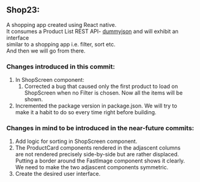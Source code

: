 ## Shop23:

A shopping app created using React native.  
It consumes a Product List REST API- [dummyjson](https://dummyjson.com/docs) and will exhibit an interface  
similar to a shopping app i.e. filter, sort etc.  
And then we will go from there.

### Changes introduced in this commit:

1. In ShopScreen component:
   1. Corrected a bug that caused only the first product to load on  
      ShopScreen when no Filter is chosen. Now all the items will be  
      shown.
1. Incremented the package version in package.json. We will try to  
   make it a habit to do so every time right before building.

### Changes in mind to be introduced in the near-future commits:

1. Add logic for sorting in ShopScreen component.
1. The ProductCard components rendered in the adjascent columns  
   are not rendered precisely side-by-side but are rather displaced.  
   Putting a border around the FastImage component shows it clearly.  
   We need to make the two adjascent components symmetric.
1. Create the desired user interface.
